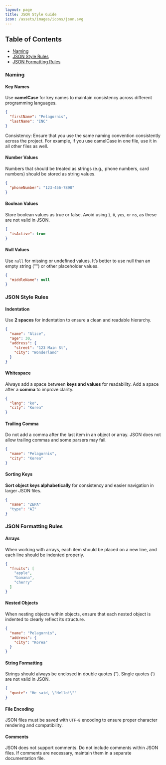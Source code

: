 ```yaml
---
layout: page
title: JSON Style Guide
icon: /assets/images/icons/json.svg
---
```


## Table of Contents
- [Naming](#naming)
- [JSON Style Rules](#json-style-rules)
- [JSON Formatting Rules](#json-formatting-rules)

### Naming

#### Key Names
Use **camelCase** for key names to maintain consistency across different programming languages.
  
```json
{
  "firstName": "Pelagornis",
  "lastName": "INC"
}
```

Consistency: Ensure that you use the same naming convention consistently across the project. For example, if you use camelCase in one file, use it in all other files as well.

#### Number Values
Numbers that should be treated as strings (e.g., phone numbers, card numbers) should be stored as string values.

```json
{
  "phoneNumber": "123-456-7890"
}
```

#### Boolean Values
Store boolean values as true or false. Avoid using `1`, `0`, `yes`, or `no`, as these are not valid in JSON.

```json
{
  "isActive": true
}
```

#### Null Values
Use `null` for missing or undefined values. It’s better to use null than an empty string ("") or other placeholder values.
```json
{
  "middleName": null
}
```

### JSON Style Rules

#### Indentation
Use **2 spaces** for indentation to ensure a clean and readable hierarchy.

```json
{
  "name": "Alice",
  "age": 30,
  "address": {
    "street": "123 Main St",
    "city": "Wonderland"
  }
}
```

#### Whitespace
Always add a space between **keys and values** for readability.
Add a space after a **comma** to improve clarity.

```json
{
  "lang": "ko",
  "city": "Korea" 
}
```

#### Trailing Comma
Do not add a comma after the last item in an object or array. JSON does not allow trailing commas and some parsers may fail.
```json
{
  "name": "Pelagornis",
  "city": "Korea"
}
```

#### Sorting Keys
**Sort object keys alphabetically** for consistency and easier navigation in larger JSON files.

```json
{
  "name": "ZEPA"
  "type": "AI"
}
```

### JSON Formatting Rules

#### Arrays
When working with arrays, each item should be placed on a new line, and each line should be indented properly.

```json
{
  "fruits": [
    "apple",
    "banana",
    "cherry"
  ]
}
```

#### Nested Objects
When nesting objects within objects, ensure that each nested object is indented to clearly reflect its structure.

```json
{
  "name": "Pelagornis",
  "address": {
    "city": "Korea"
  }
}
```
#### String Formatting
Strings should always be enclosed in double quotes ("). Single quotes (') are not valid in JSON.
```json
{
  "quote": "He said, \"Hello!\""
}
```
#### File Encoding
JSON files must be saved with `UTF-8` encoding to ensure proper character rendering and compatibility.

#### Comments
JSON does not support comments. Do not include comments within JSON files. If comments are necessary, maintain them in a separate documentation file.
